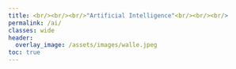 ```yaml
---
title: <br/><br/><br/>"Artificial Intelligence"<br/><br/><br/>
permalink: /ai/
classes: wide
header:
  overlay_image: /assets/images/walle.jpeg
toc: true
---
```


